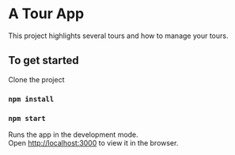 # A Tour App

This project highlights several tours and how to manage your tours.

## To get started

Clone the project

### `npm install`

### `npm start`

Runs the app in the development mode.\
Open [http://localhost:3000](http://localhost:3000) to view it in the browser.

